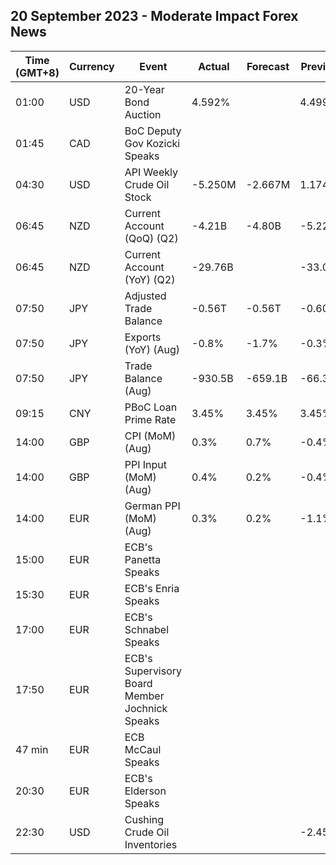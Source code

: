 ## 20 September 2023 - Moderate Impact Forex News

| Time (GMT+8) | Currency | Event | Actual | Forecast | Previous |
|------|----------|-------|--------|----------|----------|
| 01:00 | USD | 20-Year Bond Auction | 4.592% |  | 4.499% |
| 01:45 | CAD | BoC Deputy Gov Kozicki Speaks |  |  |  |
| 04:30 | USD | API Weekly Crude Oil Stock | -5.250M | -2.667M | 1.174M |
| 06:45 | NZD | Current Account (QoQ) (Q2) | -4.21B | -4.80B | -5.22B |
| 06:45 | NZD | Current Account (YoY) (Q2) | -29.76B |  | -33.03B |
| 07:50 | JPY | Adjusted Trade Balance | -0.56T | -0.56T | -0.60T |
| 07:50 | JPY | Exports (YoY) (Aug) | -0.8% | -1.7% | -0.3% |
| 07:50 | JPY | Trade Balance (Aug) | -930.5B | -659.1B | -66.3B |
| 09:15 | CNY | PBoC Loan Prime Rate | 3.45% | 3.45% | 3.45% |
| 14:00 | GBP | CPI (MoM) (Aug) | 0.3% | 0.7% | -0.4% |
| 14:00 | GBP | PPI Input (MoM) (Aug) | 0.4% | 0.2% | -0.4% |
| 14:00 | EUR | German PPI (MoM) (Aug) | 0.3% | 0.2% | -1.1% |
| 15:00 | EUR | ECB's Panetta Speaks |  |  |  |
| 15:30 | EUR | ECB's Enria Speaks |  |  |  |
| 17:00 | EUR | ECB's Schnabel Speaks |  |  |  |
| 17:50 | EUR | ECB's Supervisory Board Member Jochnick Speaks |  |  |  |
| 47 min | EUR | ECB McCaul Speaks |  |  |  |
| 20:30 | EUR | ECB's Elderson Speaks |  |  |  |
| 22:30 | USD | Cushing Crude Oil Inventories |  |  | -2.450M |
